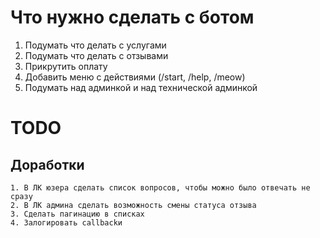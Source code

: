 # Что нужно сделать с ботом

1. Подумать что делать с услугами
2. Подумать что делать с отзывами
3. Прикрутить оплату
4. Добавить меню с действиями (/start, /help, /meow)
5. Подумать над админкой и над технической админкой

# TODO

## Доработки

```
1. В ЛК юзера сделать список вопросов, чтобы можно было отвечать не сразу
2. В ЛК админа сделать возможность смены статуса отзыва
3. Сделать пагинацию в списках
4. Залогировать callbackи
```
